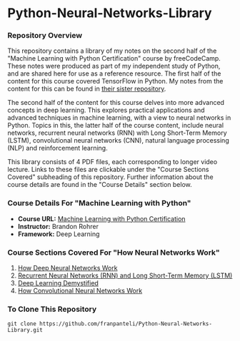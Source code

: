 # Python-Neural-Networks-Library

### Repository Overview 

This repository contains a library of my notes on the second half of the "Machine Learning with Python Certification" course by freeCodeCamp. These notes were produced as part of my independent study of Python, and are shared here for use as a reference resource. The first half of the content for this course covered TensorFlow in Python. My notes from the content for this can be found in [their sister repository](https://github.com/franpanteli/Python-TensorFlow-Library).

The second half of the content for this course delves into more advanced concepts in deep learning. This explores practical applications and advanced techniques in machine learning, with a view to neural networks in Python. Topics in this, the latter half of the course content, include neural networks, recurrent neural networks (RNN) with Long Short-Term Memory (LSTM), convolutional neural networks (CNN), natural language processing (NLP) and reinforcement learning. 

This library consists of 4 PDF files, each corresponding to longer video lecture. Links to these files are clickable under the "Course Sections Covered" subheading of this repository. Further information about the course details are found in the "Course Details" section below. 

### Course Details For "Machine Learning with Python"
- **Course URL:** [Machine Learning with Python Certification](https://www.freecodecamp.org/learn/machine-learning-with-python/#tensorflow)
- **Instructor:** Brandon Rohrer
- **Framework:** Deep Learning

### Course Sections Covered For "How Neural Networks Work"
1. [How Deep Neural Networks Work](https://github.com/franpanteli/Python-Neural-Networks-Library/blob/main/Python-Neural-Networks-Library/1%20of%204%20How%20Deep%20Neural%20Networks%20Work.pdf)
2. [Recurrent Neural Networks (RNN) and Long Short-Term Memory (LSTM)](https://github.com/franpanteli/Python-Neural-Networks-Library/blob/main/Python-Neural-Networks-Library/2%20of%204%20Recurrent%20Neural%20Networks%20RNN%20and%20Long%20Short%20Term%20Memory%20LSTM.pdf)
3. [Deep Learning Demystified](https://github.com/franpanteli/Python-Neural-Networks-Library/blob/main/Python-Neural-Networks-Library/3%20of%204%20Deep%20Learning%20Demystified.pdf)
4. [How Convolutional Neural Networks Work](https://github.com/franpanteli/Python-Neural-Networks-Library/blob/main/Python-Neural-Networks-Library/4%20of%204%20How%20Convolutional%20Neural%20Networks%20work.pdf)

### To Clone This Repository
```
git clone https://github.com/franpanteli/Python-Neural-Networks-Library.git
```

